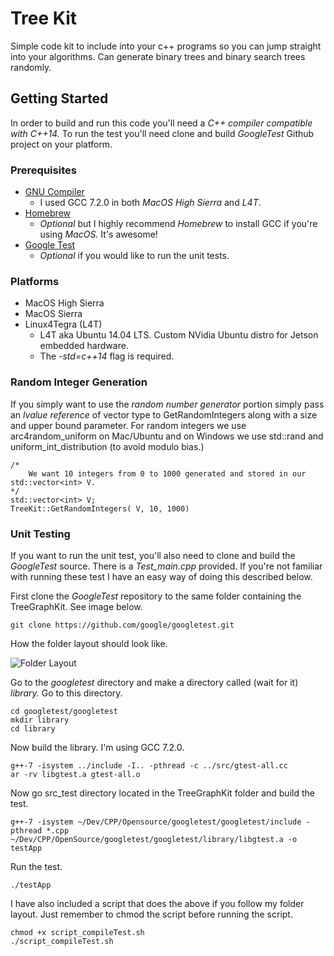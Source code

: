 
# Tree Kit
Simple code kit to include into your c++ programs so you can jump straight into your algorithms. Can generate binary trees and binary search trees randomly.

## Getting Started

In order to build and run this code you'll need a *C++ compiler compatible with C++14.* To run the test you'll need clone and build *GoogleTest* Github project on your platform.

### Prerequisites

* [GNU Compiler](https://gcc.gnu.org)
  * I used GCC 7.2.0 in both *MacOS High Sierra* and *L4T*.
* [Homebrew](https://brew.sh)
  * *Optional* but I highly recommend *Homebrew* to install GCC if you're using *MacOS.* It's awesome!
* [Google Test](https://github.com/google/googletest)
  * *Optional* if you would like to run the unit tests.

### Platforms

* MacOS High Sierra
* MacOS Sierra
* Linux4Tegra (L4T) 
  * L4T aka Ubuntu 14.04 LTS. Custom NVidia Ubuntu distro for Jetson embedded hardware.
  * The *-std=c++14* flag is required.


### Random Integer Generation

If you simply want to use the *random number generator* portion simply pass an *lvalue reference* of vector<int> type to GetRandomIntegers along with a size and upper bound parameter. For random integers we use arc4random_uniform on Mac/Ubuntu and on Windows we use std::rand and uniform_int_distribution (to avoid modulo bias.) 

```
/*
	We want 10 integers from 0 to 1000 generated and stored in our std::vector<int> V.
*/
std::vector<int> V;
TreeKit::GetRandomIntegers( V, 10, 1000)
```

### Unit Testing

If you want to run the unit test, you'll also need to clone and build the *GoogleTest* source. There is a *Test_main.cpp* provided. If you're not familiar with running these test I have an easy way of doing this described below.


 

First clone the *GoogleTest* repository to the same folder containing the TreeGraphKit. See image below.

```
git clone https://github.com/google/googletest.git
```

How the folder layout should look like. 

![Folder Layout](https://github.com/MarsMSJ/TreeGraphKit/raw/Images/images/FolderArrangement.png )


Go to the *googletest* directory and make a directory called (wait for it) *library.* Go to this directory.

```
cd googletest/googletest
mkdir library
cd library
```

Now build the library. I'm using GCC 7.2.0.

```
g++-7 -isystem ../include -I.. -pthread -c ../src/gtest-all.cc
ar -rv libgtest.a gtest-all.o
```

Now go src_test directory located in the TreeGraphKit folder and build the test.
```
g++-7 -isystem ~/Dev/CPP/Opensource/googletest/googletest/include -pthread *.cpp ~/Dev/CPP/OpenSource/googletest/googletest/library/libgtest.a -o testApp
```

Run the test.
```
./testApp
```

I have also included a script that does the above if you follow my folder layout. Just remember to chmod the script before running the script.
```
chmod +x script_compileTest.sh 
./script_compileTest.sh
```
